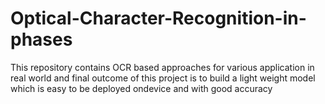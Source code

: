 # Optical-Character-Recognition-in-phases
This repository contains OCR based approaches for various application in real world and final outcome of this project is to build a light weight model which is easy to be deployed ondevice and with good accuracy

